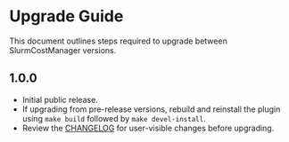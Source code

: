 # Upgrade Guide

This document outlines steps required to upgrade between SlurmCostManager versions.

## 1.0.0
- Initial public release.
- If upgrading from pre-release versions, rebuild and reinstall the plugin using `make build` followed by `make devel-install`.
- Review the [CHANGELOG](CHANGELOG.md) for user-visible changes before upgrading.

